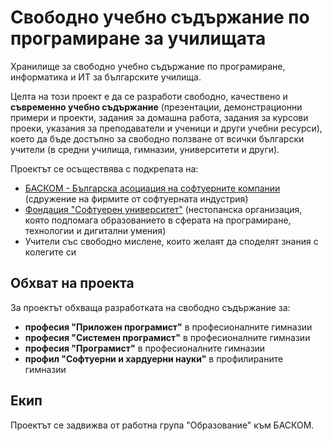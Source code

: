 # Свободно учебно съдържание по програмиране за училищата

Хранилище за свободно учебно съдържание по програмиране, информатика и ИТ за българските училища.

Целта на този проект е да се разработи свободно, качествено и **съвременно учебно съдържание** (презентации, демонстрационни примери и проекти, задания за домашна работа, задания за курсови проеки, указания за преподаватели и ученици и други учебни ресурси), което да бъде достъпно за свободно ползване от всички български учители (в средни училища, гимназии, университети и други).

Проектът се осъществява с подкрепата на:
 - [БАСКОМ - Българска асоциация на софтуерните компании](https://www.basscom.org) (сдружение на фирмите от софтуерната индустрия)
 - [Фондация "Софтуерен университет"](https://softuni.foundation) (нестопанска организация, която подпомага образованието в сферата на програмиране, технологии и дигитални умения)
 - Учители със свободно мислене, които желаят да споделят знания с колегите си

## Обхват на проекта

За проектът обхваща разработката на свободно съдържание за:
 - **професия "Приложен програмист"** в професионалните гимназии
 - **професия "Системен програмист"** в професионалните гимназии
 - **професия "Програмист"** в професионалните гимназии
 - **профил "Софтуерни и хардуерни науки"** в профилираните гимназии
 
 ## Екип
 
 Проектът се задвижва от работна група "Образование" към БАСКОМ.
 
